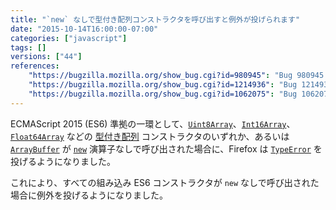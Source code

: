 ```yaml
---
title: "`new` なしで型付き配列コンストラクタを呼び出すと例外が投げられます"
date: "2015-10-14T16:00:00-07:00"
categories: ["javascript"]
tags: []
versions: ["44"]
references:
    "https://bugzilla.mozilla.org/show_bug.cgi?id=980945": "Bug 980945 - Typed array constructors should not work without \"new\" per spec"
    "https://bugzilla.mozilla.org/show_bug.cgi?id=1214936": "Bug 1214936 - Make the ArrayBuffer constructor throw if invoked without 'new'"
    "https://bugzilla.mozilla.org/show_bug.cgi?id=1062075": "Bug 1062075 - Throw for ES6 built-in constructors called without `new`"
---
```

ECMAScript 2015 (ES6) 準拠の一環として、[`Uint8Array`](https://developer.mozilla.org/ja/docs/Web/JavaScript/Reference/Global_Objects/Uint8Array)、[`Int16Array`](https://developer.mozilla.org/ja/docs/Web/JavaScript/Reference/Global_Objects/Int16Array)、[`Float64Array`](https://developer.mozilla.org/ja/docs/Web/JavaScript/Reference/Global_Objects/Float64Array) などの [型付き配列](https://developer.mozilla.org/ja/docs/Web/JavaScript/Typed_arrays) コンストラクタのいずれか、あるいは [`ArrayBuffer`](https://developer.mozilla.org/ja/docs/Web/JavaScript/Reference/Global_Objects/ArrayBuffer) が [`new`](https://developer.mozilla.org/ja/docs/Web/JavaScript/Reference/Operators/new) 演算子なしで呼び出された場合に、Firefox は [`TypeError`](https://developer.mozilla.org/ja/docs/Web/JavaScript/Reference/Global_Objects/TypeError) を投げるようになりました。

これにより、すべての組み込み ES6 コンストラクタが `new` なしで呼び出された場合に例外を投げるようになりました。
